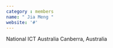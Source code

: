 ```yaml
---
category : members
name: " Jia Meng " 
website: '#'
---
```

National ICT Australia
Canberra, Australia


